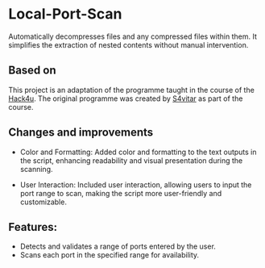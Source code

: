 # Local-Port-Scan
Automatically decompresses files and any compressed files within them. It simplifies the extraction of nested contents without manual intervention.

## Based on

This project is an adaptation of the programme taught in the course of the [Hack4u](https://hack4u.io/). The original programme was created by [S4vitar](https://github.com/s4vitar) as part of the course.

## Changes and improvements

- Color and Formatting: Added color and formatting to the text outputs in the script, enhancing readability and visual presentation during the scanning.

- User Interaction: Included user interaction, allowing users to input the port range to scan, making the script more user-friendly and customizable.

## Features:

- Detects and validates a range of ports entered by the user.
- Scans each port in the specified range for availability.

